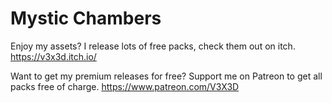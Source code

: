 # Mystic Chambers

Enjoy my assets? I release lots of free packs, check them out on itch.
https://v3x3d.itch.io/

Want to get my premium releases for free? Support me on Patreon to get all packs free of charge.
https://www.patreon.com/V3X3D
